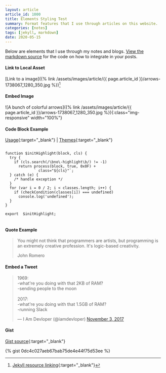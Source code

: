 ```yaml
---
layout: article
article_id: 1000
title: Elements Styling Test
summary: Format features that I use through articles on this website.
categories: [notes]
tags: [jekyll, markdown]
date: 2020-05-15
---
```


Below are elements that I use through my notes and blogs.  [View the markdown source](https://www.google.com) for the code on how to integrate in your posts. 

#### Link to Local Asset

[Link to a image]({% link /assets/images/article/{{ page.article_id }}/arrows-1738067_1280_350.jpg %})[^link]

[^link]: [Jekyll resource linking](https://jekyllrb.com/docs/liquid/tags/#link){:target="_blank"}

#### Embed Image

![A bunch of colorful arrows]({% link /assets/images/article/{{ page.article_id }}/arrows-1738067_1280_350.jpg %}){:class="img-responsive" width="100%"}

#### Code Block Example

[Usage](https://highlightjs.org/usage){:target="_blank"} <span>&#124;</span> [Themes](https://highlightjs.org/static/demo){:target="_blank"}

<pre>
<code>
function $initHighlight(block, cls) {
  try {
    if (cls.search(/\bno\-highlight\b/) != -1)
      return process(block, true, 0x0F) +
             ` class="${cls}"`;
  } catch (e) {
    /* handle exception */
  }
  for (var i = 0 / 2; i < classes.length; i++) {
    if (checkCondition(classes[i]) === undefined)
      console.log('undefined');
  }
}

export  $initHighlight;
</code>
</pre>

#### Quote Example

<blockquote class="blockquote m-lg-5 py-3 pl-4 px-lg-5">
						<p class="mb-2">You might not think that programmers are artists, but programming is an extremely creative profession. It's logic-based creativity.</p>
						<footer class="blockquote-footer">John Romero</footer>
					</blockquote>

#### Embed a Tweet

<blockquote class="twitter-tweet" data-lang="en"><p lang="en" dir="ltr">1969:<br>-what&#39;re you doing with that 2KB of RAM?<br>-sending people to the moon<br><br>2017:<br>-what&#39;re you doing with that 1.5GB of RAM?<br>-running Slack</p>&mdash; I Am Devloper (@iamdevloper) <a href="https://twitter.com/iamdevloper/status/926458505355235328?ref_src=twsrc%5Etfw">November 3, 2017</a></blockquote>
<script async src="https://platform.twitter.com/widgets.js" charset="utf-8"></script>

#### Gist

[Gist source](https://github.com/jekyll/jekyll-gist){:target="_blank"}

{% gist 0dc4c027aeb67bab75de4e44f75d53ee %}